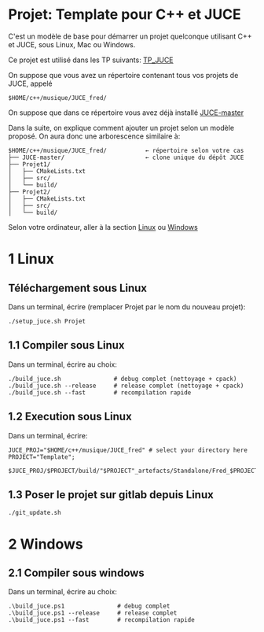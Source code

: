 Projet: Template pour C++ et JUCE
=======================

C'est un modèle de base pour démarrer un projet quelconque utilisant C++ et  JUCE, sous Linux, Mac ou Windows.

Ce projet est utilisé dans les  TP suivants:
[TP_JUCE](https://www-fourier.ujf-grenoble.fr/~faure/enseignement/musique/TP_MAO/)



On suppose que vous avez un répertoire contenant tous vos projets de JUCE, appelé

    $HOME/c++/musique/JUCE_fred/   

On suppose que dans ce répertoire vous avez déjà installé  [JUCE-master](https://github.com/juce-framework/JUCE) 


Dans la suite, on explique comment ajouter un projet selon un modèle proposé. On aura donc  une arborescence similaire à: 


    $HOME/c++/musique/JUCE_fred/           ← répertoire selon votre cas
    ├── JUCE-master/                       ← clone unique du dépôt JUCE
    ├── Projet1/
    │   ├── CMakeLists.txt
    │   ├── src/
    │   └── build/
    ├── Projet2/
    │   ├── CMakeLists.txt
    │   ├── src/
    │   └── build/


Selon votre ordinateur, aller à la section [Linux](#1-linux) ou [Windows](#2-windows)




1 Linux
==========


Téléchargement sous Linux
---------------------------
Dans un terminal, écrire (remplacer Projet par le nom du nouveau projet):

    ./setup_juce.sh Projet


1.1 Compiler sous Linux 
-----------
Dans un terminal, écrire au choix:


    ./build_juce.sh               # debug complet (nettoyage + cpack)
    ./build_juce.sh --release     # release complet (nettoyage + cpack)
    ./build_juce.sh --fast        # recompilation rapide





    

1.2 Execution sous Linux
-----------
Dans un terminal, écrire:

    JUCE_PROJ="$HOME/c++/musique/JUCE_fred" # select your directory here
    PROJECT="Template";

    $JUCE_PROJ/$PROJECT/build/"$PROJECT"_artefacts/Standalone/Fred_$PROJECT






1.3 Poser le projet sur gitlab depuis Linux
------------------------

    ./git_update.sh





2 Windows
==========

2.1 Compiler sous windows
-----------
Dans un terminal, écrire au choix:

    .\build_juce.ps1               # debug complet
    .\build_juce.ps1 --release     # release complet
    .\build_juce.ps1 --fast        # recompilation rapide




